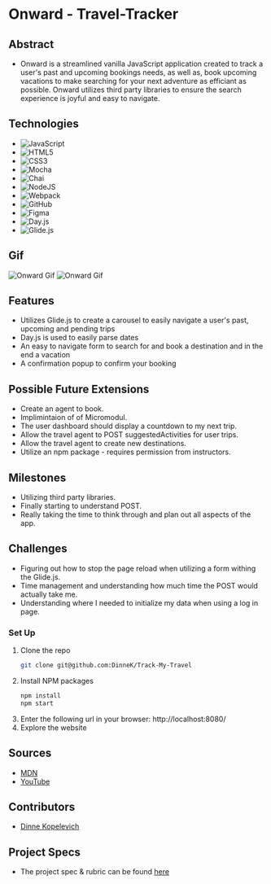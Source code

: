 # Onward - Travel-Tracker

## Abstract
  - Onward is a streamlined vanilla JavaScript application created to track a user's past and upcoming bookings needs, as well as, book upcoming vacations to make searching for your next adventure as efficiant as possible. Onward utilizes third party libraries to ensure the search experience is joyful and easy to navigate.

## Technologies
- ![JavaScript](https://img.shields.io/badge/javascript-%23323330.svg?style=for-the-badge&logo=javascript&logoColor=%23F7DF1E)
- ![HTML5](https://img.shields.io/badge/html5-%23E34F26.svg?style=for-the-badge&logo=html5&logoColor=white)
- ![CSS3](https://img.shields.io/badge/css3-%231572B6.svg?style=for-the-badge&logo=css3&logoColor=white)
- ![Mocha](https://img.shields.io/badge/-mocha-%238D6748?style=for-the-badge&logo=mocha&logoColor=white)
- ![Chai](https://img.shields.io/badge/chai-A30701?style=for-the-badge&logo=chai&logoColor=white)
- ![NodeJS](https://img.shields.io/badge/node.js-6DA55F?style=for-the-badge&logo=node.js&logoColor=white)
- ![Webpack](https://img.shields.io/badge/webpack-%238DD6F9.svg?style=for-the-badge&logo=webpack&logoColor=black)
- ![GitHub](https://img.shields.io/badge/github-%23121011.svg?style=for-the-badge&logo=github&logoColor=white)
- ![Figma](https://img.shields.io/badge/figma-%23F24E1E.svg?style=for-the-badge&logo=figma&logoColor=white)
- ![Day.js](https://img.shields.io/badge/Day.js-100000?style=for-the-badge&logo=Day.js&logoColor=000000&labelColor=FFFB37&color=FFFB37)
- ![Glide.js](https://img.shields.io/badge/Glide.js-100000?style=for-the-badge&logo=Glide.js&logoColor=000000&labelColor=5634FF&color=5634FF)

## Gif
![Onward Gif](https://user-images.githubusercontent.com/63877492/192597286-690701ff-007c-417d-83e7-dfcb187ffb1f.gif)
![Onward Gif](https://user-images.githubusercontent.com/63877492/192597973-3449e4b4-428c-46f2-9241-2f3d202df803.gif)

## Features
- Utilizes Glide.js to create a carousel to easily navigate a user's past, upcoming and pending trips 
- Day.js is used to easily parse dates
- An easy to navigate form to search for and book a destination and in the end a vacation
- A confirmation popup to confirm your booking

## Possible Future Extensions
- Create an agent to book.
- Implimintaion of of Micromodul.
- The user dashboard should display a countdown to my next trip.
- Allow the travel agent to POST suggestedActivities for user trips.
- Allow the travel agent to create new destinations.
- Utilize an npm package - requires permission from instructors.

## Milestones
- Utilizing third party libraries.
- Finally starting to understand POST.
- Really taking the time to think through and plan out all aspects of the app.

## Challenges 
- Figuring out how to stop the page reload when utilizing a form withing the Glide.js.
- Time management and understanding how much time the POST would actually take me.
- Understanding where I needed to initialize my data when using a log in page.

### Set Up
1. Clone the repo
   ```sh
   git clone git@github.com:DinneK/Track-My-Travel
   ```
2. Install NPM packages
   ```sh
   npm install
   npm start
   ``` 
3. Enter the following url in your browser: http://localhost:8080/
4. Explore the website

## Sources
  - [MDN](http://developer.mozilla.org/en-US/)
  - [YouTube](https://www.youtube.com/)

## Contributors
  - [Dinne Kopelevich](https://github.com/DinneK)

## Project Specs
  - The project spec & rubric can be found [here](https://frontend.turing.edu/projects/travel-tracker.html)
